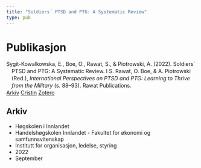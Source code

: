 ```yaml
---
title: "Soldiers´ PTSD and PTG: A Systematic Review"
type: pub
---
```

<h1>Publikasjon</h1>
<article id="csl-bib-container-XVAJ2K73" class="csl-bib-container">
  <div class="csl-bib-body" style="line-height: 1.35; padding-left: 1em; text-indent:-1em;">
  <div class="csl-entry">Sygit-Kowalkowska, E., Boe, O., Rawat, S., &amp; Piotrowski, A. (2022). Soldiers&#xB4; PTSD and PTG: A Systematic Review. I S. Rawat, O. Boe, &amp; A. Piotrowski (Red.), <i>International Perspectives on PTSD and PTG: Learning to Thrive from the Military</i> (s. 88&#x2013;93). Rawat Publications.</div>
</div>
  <div class="csl-bib-buttons">
    <a href="#taxonomy-article-XVAJ2K73" class="csl-bib-button">Arkiv</a>
    <a href="https://app.cristin.no/results/show.jsf?id=2055079" alt="Cristin URL" class="csl-bib-button">Cristin</a>
    <a href="http://zotero.org/groups/5022929/items/XVAJ2K73" alt="Zotero URL" class="csl-bib-button">Zotero</a>
  </div>
  <div id="csl-bib-meta-container-XVAJ2K73"></div>
</article>
<div id="csl-bib-meta-XVAJ2K73" class="csl-bib-meta">
  <article id="taxonomy-article-XVAJ2K73" class="taxonomy-article">
    <h1>Arkiv</h1>
    <ul>
      <li>Høgskolen i Innlandet</li>
      <li>Handelshøgskolen Innlandet - Fakultet for økonomi og samfunnsvitenskap</li>
      <li>Institutt for organisasjon, ledelse, styring</li>
      <li>2022</li>
      <li>September</li>
    </ul>
  </article>
</div>

